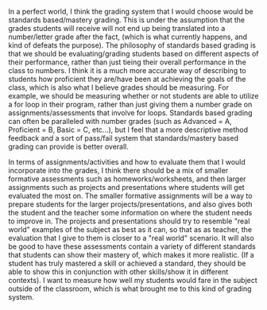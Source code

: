 In a perfect world, I think the grading system that I would choose would be standards based/mastery grading. This is under the assumption that the grades students will receive will not end up being translated into a number/letter grade after the fact, (which is what currently happens, and kind of defeats the purpose). The philosophy of standards based grading is that we should be evaluating/grading students based on different aspects of their performance, rather than just tieing their overall performance in the class to numbers. I think it is a much more accurate way of describing to students how proficient they are/have been at achieving the goals of the class, which is also what I believe grades should be measuring. For example, we should be measuring whether or not students are able to utilize a for loop in their program, rather than just giving them a number grade on assignments/assessments that involve for loops. Standards based grading can often be paralleled with number grades (such as Advanced = A, Proficient = B, Basic = C, etc...), but I feel that a more descriptive method feedback and a sort of pass/fail system that standards/mastery based grading can provide is better overall. 

In terms of assignments/activities and how to evaluate them that I would incorporate into the grades, I think there should be a mix of smaller formative assessments such as homeworks/worksheets, and then larger assignments such as projects and presentations where students will get evaluated the most on. The smaller formative assignments will be a way to prepare students for the larger projects/presentations, and also gives both the student and the teacher some information on where the student needs to improve in. The projects and presentations should try to resemble "real world" examples of the subject as best as it can, so that as as teacher, the evaluation that I give to them is closer to a "real world" scenario. It will also be good to have these assessments contain a variety of different standards that students can show their mastery of, which makes it more realistic. (If a student has truly mastered a skill or achieved a standard, they should be able to show this in conjunction with other skills/show it in different contexts). I want to measure how well my students would fare in the subject outside of the classroom, which is what brought me to this kind of grading system.
